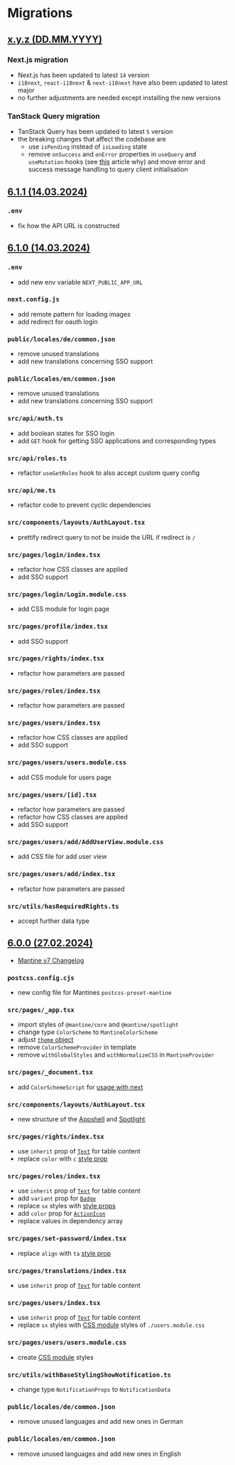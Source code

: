 # Migrations

## [x.y.z (DD.MM.YYYY)](#)

### Next.js migration

- Next.js has been updated to latest `14` version
- `i18next`, `react-i18next` & `next-i18next` have also been updated to latest major
- no further adjustments are needed except installing the new versions

### TanStack Query migration

- TanStack Query has been updated to latest `5` version
- the breaking changes that affect the codebase are
  - use `isPending` instead of `isLoading` state
  - remove `onSuccess` and `onError` properties in `useQuery` and `useMutation` hooks (see [this](https://tkdodo.eu/blog/breaking-react-querys-api-on-purpose) article why) and move error and success message handling to query client initialisation

## [6.1.1 (14.03.2024)](https://github.com/Frachtwerk/essencium-frontend/pull/539/files)

### `.env`

- fix how the API URL is constructed

## [6.1.0 (14.03.2024)](https://github.com/Frachtwerk/essencium-frontend/pull/528/files)

### `.env`

- add new env variable `NEXT_PUBLIC_APP_URL`

### `next.config.js`

- add remote pattern for loading images
- add redirect for oauth login

### `public/locales/de/common.json`

- remove unused translations
- add new translations concerning SSO support

### `public/locales/en/common.json`

- remove unused translations
- add new translations concerning SSO support

### `src/api/auth.ts`

- add boolean states for SSO login
- add `GET` hook for getting SSO applications and corresponding types

### `src/api/roles.ts`

- refactor `useGetRoles` hook to also accept custom query config

### `src/api/me.ts`

- refactor code to prevent cyclic dependencies

### `src/components/layouts/AuthLayout.tsx`

- prettify redirect query to not be inside the URL if redirect is `/`

### `src/pages/login/index.tsx`

- refactor how CSS classes are applied
- add SSO support

### `src/pages/login/Login.module.css`

- add CSS module for login page

### `src/pages/profile/index.tsx`

- add SSO support

### `src/pages/rights/index.tsx`

- refactor how parameters are passed

### `src/pages/roles/index.tsx`

- refactor how parameters are passed

### `src/pages/users/index.tsx`

- refactor how CSS classes are applied
- add SSO support

### `src/pages/users/users.module.css`

- add CSS module for users page

### `src/pages/users/[id].tsx`

- refactor how parameters are passed
- refactor how CSS classes are applied
- add SSO support

### `src/pages/users/add/AddUserView.module.css`

- add CSS file for add user view

### `src/pages/users/add/index.tsx`

- refactor how parameters are passed

### `src/utils/hasRequiredRights.ts`

- accept further data type

## [6.0.0 (27.02.2024)](https://github.com/Frachtwerk/essencium-frontend/pull/496/files)

- [Mantine v7 Changelog](https://mantine.dev/changelog/7-0-0/)

### `postcss.config.cjs`

- new config file for Mantines `postcss-preset-mantine`

### `src/pages/_app.tsx`

- import styles of `@mantine/core` and `@mantine/spotlight`
- change type `ColorScheme` to `MantineColorScheme`
- adjust [`theme` object](https://mantine.dev/theming/theme-object/)
- remove `ColorSchemeProvider` in template
- remove `withGlobalStyles` and `withNormalizeCSS` in `MantineProvider`

### `src/pages/_document.tsx`

- add `ColorSchemeScript` for [usage with next](https://mantine.dev/guides/next/)

### `src/components/layouts/AuthLayout.tsx`

- new structure of the [Appshell](https://mantine.dev/core/app-shell/) and [Spotlight](https://mantine.dev/x/spotlight/)

### `src/pages/rights/index.tsx`

- use `inherit` prop of [`Text`](https://mantine.dev/core/text/) for table content
- replace `color` with `c` [style prop](https://mantine.dev/styles/style-props/)

### `src/pages/roles/index.tsx`

- use `inherit` prop of [`Text`](https://mantine.dev/core/text/) for table content
- add `variant` prop for [`Badge`](https://mantine.dev/core/badge/)
- replace `sx` styles with [style props](https://mantine.dev/styles/style-props/)
- add `color` prop for [`ActionIcon`](https://mantine.dev/core/action-icon/)
- replace values in dependency array

### `src/pages/set-password/index.tsx`

- replace `align` with `ta` [style prop](https://mantine.dev/styles/style-props/)

### `src/pages/translations/index.tsx`

- use `inherit` prop of [`Text`](https://mantine.dev/core/text/) for table content

### `src/pages/users/index.tsx`

- use `inherit` prop of [`Text`](https://mantine.dev/core/text/) for table content
- replace `sx` styles with [CSS module](https://mantine.dev/styles/css-modules/) styles of `./users.module.css`

### `src/pages/users/users.module.css`

- create [CSS module](https://mantine.dev/styles/css-modules/) styles

### `src/utils/withBaseStylingShowNotification.ts`

- change type `NotificationProps` to `NotificationData`

### `public/locales/de/common.json`

- remove unused languages and add new ones in German

### `public/locales/en/common.json`

- remove unused languages and add new ones in English
